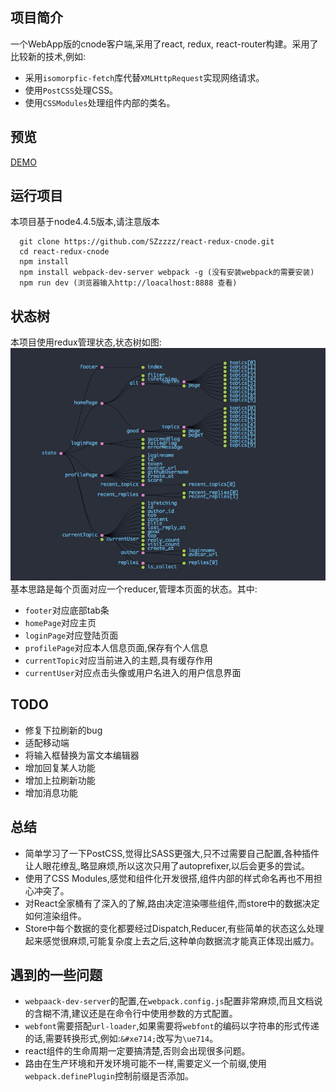 ## 项目简介
一个WebApp版的cnode客户端,采用了react, redux, react-router构建。采用了比较新的技术,例如:
- 采用`isomorpfic-fetch`库代替`XMLHttpRequest`实现网络请求。
- 使用`PostCSS`处理CSS。
- 使用`CSSModules`处理组件内部的类名。

## 预览
[DEMO](https://szzzzz.github.io/demo/cnode/)

## 运行项目
本项目基于node4.4.5版本,请注意版本
```
  git clone https://github.com/SZzzzz/react-redux-cnode.git
  cd react-redux-cnode
  npm install 
  npm install webpack-dev-server webpack -g (没有安装webpack的需要安装)
  npm run dev (浏览器输入http://loacalhost:8888 查看)
```

## 状态树
本项目使用redux管理状态,状态树如图:
![截图](https://raw.githubusercontent.com/SZzzzz/react-redux-cnode/master/src/images/status_tree.png)  
基本思路是每个页面对应一个reducer,管理本页面的状态。其中:
- `footer`对应底部tab条
- `homePage`对应主页
- `loginPage`对应登陆页面
- `profilePage`对应本人信息页面,保存有个人信息
- `currentTopic`对应当前进入的主题,具有缓存作用
- `currentUser`对应点击头像或用户名进入的用户信息界面

## TODO
- 修复下拉刷新的bug
- 适配移动端
- 将输入框替换为富文本编辑器
- 增加回复某人功能
- 增加上拉刷新功能
- 增加消息功能

## 总结
- 简单学习了一下PostCSS,觉得比SASS更强大,只不过需要自己配置,各种插件让人眼花缭乱,略显麻烦,所以这次只用了autoprefixer,以后会更多的尝试。
- 使用了CSS Modules,感觉和组件化开发很搭,组件内部的样式命名再也不用担心冲突了。
- 对React全家桶有了深入的了解,路由决定渲染哪些组件,而store中的数据决定如何渲染组件。
- Store中每个数据的变化都要经过Dispatch,Reducer,有些简单的状态这么处理起来感觉很麻烦,可能复杂度上去之后,这种单向数据流才能真正体现出威力。

## 遇到的一些问题
- `webpaack-dev-server`的配置,在`webpack.config.js`配置非常麻烦,而且文档说的含糊不清,建议还是在命令行中使用参数的方式配置。
- `webfont`需要搭配`url-loader`,如果需要将`webfont`的编码以字符串的形式传递的话,需要转换形式,例如:`&#xe714;`改写为`\ue714`。
- react组件的生命周期一定要搞清楚,否则会出现很多问题。
- 路由在生产环境和开发环境可能不一样,需要定义一个前缀,使用`webpack.definePlugin`控制前缀是否添加。